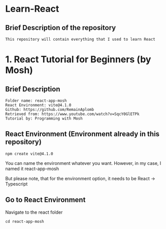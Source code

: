 # Learn-React

## Brief Description of the repository

    This repository will contain everything that I used to learn React

# 1. React Tutorial for Beginners (by Mosh)

## Brief Description

    Folder name: react-app-mosh
    React Environment: vite@4.1.0
    Github: https://github.com/RemainAplomb
    Retrieved from: https://www.youtube.com/watch?v=SqcY0GlETPk
    Tutorial by: Programming with Mosh

## React Environment (Environment already in this repository)

```
npm create vite@4.1.0
```

You can name the environment whatever you want.
However, in my case, I named it react-app-mosh

But please note, that for the environment option,
it needs to be React -> Typescript

## Go to React Environment

Navigate to the react folder

```
cd react-app-mosh
```
